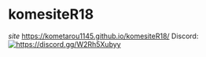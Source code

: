 # komesiteR18
*site*
https://kometarou1145.github.io/komesiteR18/
Discord:<br>
<a href="https://discord.gg/W2Rh5Xubyy"><img src="https://invidget.switchblade.xyz/W2Rh5Xubyy" alt="https://discord.gg/W2Rh5Xubyy"/></a><br>
